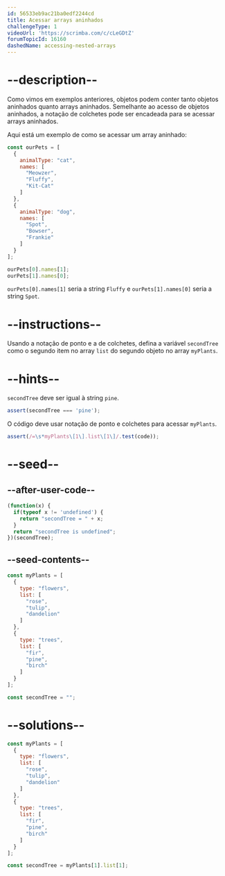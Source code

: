 ```yaml
---
id: 56533eb9ac21ba0edf2244cd
title: Acessar arrays aninhados
challengeType: 1
videoUrl: 'https://scrimba.com/c/cLeGDtZ'
forumTopicId: 16160
dashedName: accessing-nested-arrays
---
```


# --description--

Como vimos em exemplos anteriores, objetos podem conter tanto objetos aninhados quanto arrays aninhados. Semelhante ao acesso de objetos aninhados, a notação de colchetes pode ser encadeada para se acessar arrays aninhados.

Aqui está um exemplo de como se acessar um array aninhado:

```js
const ourPets = [
  {
    animalType: "cat",
    names: [
      "Meowzer",
      "Fluffy",
      "Kit-Cat"
    ]
  },
  {
    animalType: "dog",
    names: [
      "Spot",
      "Bowser",
      "Frankie"
    ]
  }
];

ourPets[0].names[1];
ourPets[1].names[0];
```

`ourPets[0].names[1]` seria a string `Fluffy` e `ourPets[1].names[0]` seria a string `Spot`.

# --instructions--

Usando a notação de ponto e a de colchetes, defina a variável `secondTree` como o segundo item no array `list` do segundo objeto no array `myPlants`.

# --hints--

`secondTree` deve ser igual à string `pine`.

```js
assert(secondTree === 'pine');
```

O código deve usar notação de ponto e colchetes para acessar `myPlants`.

```js
assert(/=\s*myPlants\[1\].list\[1\]/.test(code));
```

# --seed--

## --after-user-code--

```js
(function(x) {
  if(typeof x != 'undefined') {
    return "secondTree = " + x;
  }
  return "secondTree is undefined";
})(secondTree);
```

## --seed-contents--

```js
const myPlants = [
  {
    type: "flowers",
    list: [
      "rose",
      "tulip",
      "dandelion"
    ]
  },
  {
    type: "trees",
    list: [
      "fir",
      "pine",
      "birch"
    ]
  }
];

const secondTree = "";
```

# --solutions--

```js
const myPlants = [
  {
    type: "flowers",
    list: [
      "rose",
      "tulip",
      "dandelion"
    ]
  },
  {
    type: "trees",
    list: [
      "fir",
      "pine",
      "birch"
    ]
  }
];

const secondTree = myPlants[1].list[1];
```
